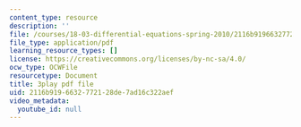 ```yaml
---
content_type: resource
description: ''
file: /courses/18-03-differential-equations-spring-2010/2116b9196632772128de7ad16c322aef_sZ2qulI6GEk.pdf
file_type: application/pdf
learning_resource_types: []
license: https://creativecommons.org/licenses/by-nc-sa/4.0/
ocw_type: OCWFile
resourcetype: Document
title: 3play pdf file
uid: 2116b919-6632-7721-28de-7ad16c322aef
video_metadata:
  youtube_id: null
---
```

